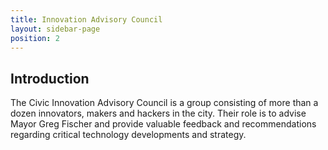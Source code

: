 ```yaml
---
title: Innovation Advisory Council
layout: sidebar-page
position: 2
---
```


## Introduction

The Civic Innovation Advisory Council is a group consisting of more than a dozen innovators, makers and hackers in the city. Their role is to advise Mayor Greg Fischer and provide valuable feedback and recommendations regarding critical technology developments and strategy.

